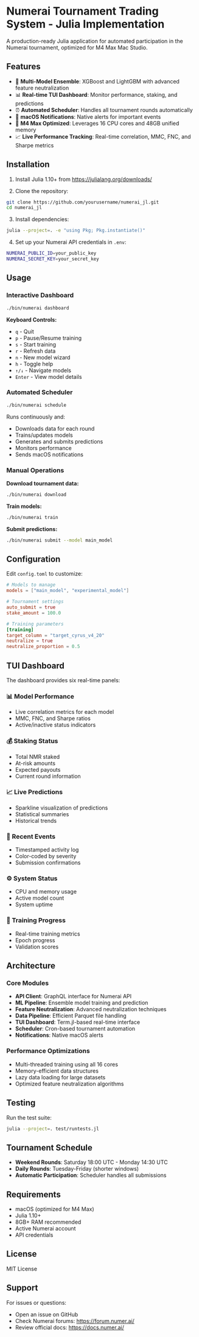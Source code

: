 # Numerai Tournament Trading System - Julia Implementation

A production-ready Julia application for automated participation in the Numerai tournament, optimized for M4 Max Mac Studio.

## Features

- 🤖 **Multi-Model Ensemble**: XGBoost and LightGBM with advanced feature neutralization
- 📊 **Real-time TUI Dashboard**: Monitor performance, staking, and predictions
- ⏰ **Automated Scheduler**: Handles all tournament rounds automatically
- 🔔 **macOS Notifications**: Native alerts for important events
- 🚀 **M4 Max Optimized**: Leverages 16 CPU cores and 48GB unified memory
- 📈 **Live Performance Tracking**: Real-time correlation, MMC, FNC, and Sharpe metrics

## Installation

1. Install Julia 1.10+ from https://julialang.org/downloads/

2. Clone the repository:
```bash
git clone https://github.com/yourusername/numerai_jl.git
cd numerai_jl
```

3. Install dependencies:
```bash
julia --project=. -e "using Pkg; Pkg.instantiate()"
```

4. Set up your Numerai API credentials in `.env`:
```bash
NUMERAI_PUBLIC_ID=your_public_key
NUMERAI_SECRET_KEY=your_secret_key
```

## Usage

### Interactive Dashboard
```bash
./bin/numerai dashboard
```

**Keyboard Controls:**
- `q` - Quit
- `p` - Pause/Resume training
- `s` - Start training
- `r` - Refresh data
- `n` - New model wizard
- `h` - Toggle help
- `↑/↓` - Navigate models
- `Enter` - View model details

### Automated Scheduler
```bash
./bin/numerai schedule
```

Runs continuously and:
- Downloads data for each round
- Trains/updates models
- Generates and submits predictions
- Monitors performance
- Sends macOS notifications

### Manual Operations

**Download tournament data:**
```bash
./bin/numerai download
```

**Train models:**
```bash
./bin/numerai train
```

**Submit predictions:**
```bash
./bin/numerai submit --model main_model
```

## Configuration

Edit `config.toml` to customize:

```toml
# Models to manage
models = ["main_model", "experimental_model"]

# Tournament settings
auto_submit = true
stake_amount = 100.0

# Training parameters
[training]
target_column = "target_cyrus_v4_20"
neutralize = true
neutralize_proportion = 0.5
```

## TUI Dashboard

The dashboard provides six real-time panels:

### 📊 Model Performance
- Live correlation metrics for each model
- MMC, FNC, and Sharpe ratios
- Active/inactive status indicators

### 💰 Staking Status
- Total NMR staked
- At-risk amounts
- Expected payouts
- Current round information

### 📈 Live Predictions
- Sparkline visualization of predictions
- Statistical summaries
- Historical trends

### 🔔 Recent Events
- Timestamped activity log
- Color-coded by severity
- Submission confirmations

### ⚙️ System Status
- CPU and memory usage
- Active model count
- System uptime

### 🚀 Training Progress
- Real-time training metrics
- Epoch progress
- Validation scores

## Architecture

### Core Modules

- **API Client**: GraphQL interface for Numerai API
- **ML Pipeline**: Ensemble model training and prediction
- **Feature Neutralization**: Advanced neutralization techniques
- **Data Pipeline**: Efficient Parquet file handling
- **TUI Dashboard**: Term.jl-based real-time interface
- **Scheduler**: Cron-based tournament automation
- **Notifications**: Native macOS alerts

### Performance Optimizations

- Multi-threaded training using all 16 cores
- Memory-efficient data structures
- Lazy data loading for large datasets
- Optimized feature neutralization algorithms

## Testing

Run the test suite:
```bash
julia --project=. test/runtests.jl
```

## Tournament Schedule

- **Weekend Rounds**: Saturday 18:00 UTC - Monday 14:30 UTC
- **Daily Rounds**: Tuesday-Friday (shorter windows)
- **Automatic Participation**: Scheduler handles all submissions

## Requirements

- macOS (optimized for M4 Max)
- Julia 1.10+
- 8GB+ RAM recommended
- Active Numerai account
- API credentials

## License

MIT License

## Support

For issues or questions:
- Open an issue on GitHub
- Check Numerai forums: https://forum.numer.ai/
- Review official docs: https://docs.numer.ai/
